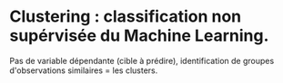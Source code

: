 # Clustering : classification non supérvisée du Machine Learning.
Pas de variable dépendante (cible à prédire), identification de groupes d'observations similaires = les clusters.
